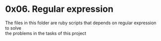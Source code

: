 # 0x06. Regular expression

The files in this folder are ruby scripts that depends on regular expression to solve  
the problems in the tasks of this project
